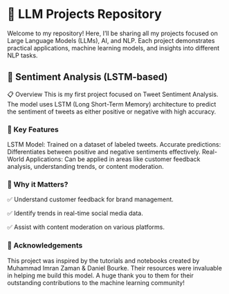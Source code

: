 # 🚀 LLM Projects Repository

Welcome to my repository! Here, I’ll be sharing all my projects focused on Large Language Models (LLMs), AI, and NLP. Each project demonstrates practical applications, machine learning models, and insights into different NLP tasks.


## 🤖 Sentiment Analysis (LSTM-based)
📋 Overview
This is my first project focused on Tweet Sentiment Analysis. The model uses LSTM (Long Short-Term Memory) architecture to predict the sentiment of tweets as either positive or negative with high accuracy.

### 🔧 Key Features

LSTM Model: Trained on a dataset of labeled tweets.
Accurate predictions: Differentiates between positive and negative sentiments effectively.
Real-World Applications: Can be applied in areas like customer feedback analysis, understanding trends, or content moderation.

### 🎯 Why it Matters?

✅ Understand customer feedback for brand management.

✅ Identify trends in real-time social media data.

✅ Assist with content moderation on various platforms.

### 🙏 Acknowledgements
This project was inspired by the tutorials and notebooks created by Muhammad Imran Zaman & Daniel Bourke. Their resources were invaluable in helping me build this model. A huge thank you to them for their outstanding contributions to the machine learning community!

